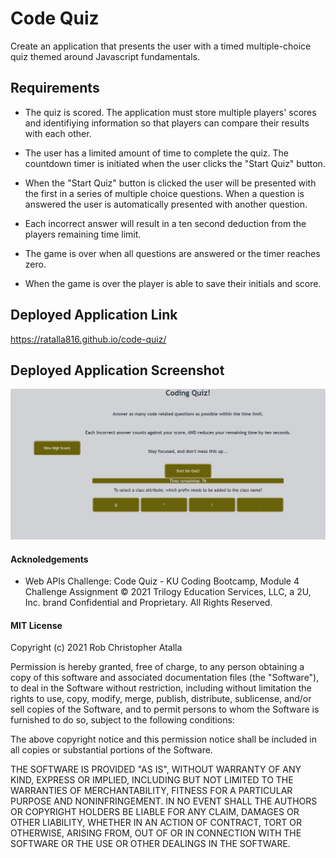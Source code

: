 # Code Quiz

Create an application that presents the user with a timed multiple-choice quiz themed around Javascript fundamentals. 

## Requirements

* The quiz is scored. The application must store multiple players' scores and identifiying information 
so that players can compare their results with each other. 

* The user has a limited amount of time to complete the quiz. The countdown timer is initiated when   the user clicks the "Start Quiz" button.

* When the "Start Quiz" button is clicked the user will be presented with the first in a series of multiple choice questions. When a question is answered the user is automatically presented with another question.

* Each incorrect answer will result in a ten second deduction from the players remaining time limit. 

* The game is over when all questions are answered or the timer reaches zero.

* When the game is over the player is able to save their initials and score.


## Deployed Application Link

https://ratalla816.github.io/code-quiz/

## Deployed Application Screenshot

![application screenshot](./assets/code-quiz-screenshot.JPG)

#### Acknoledgements

* Web APIs Challenge: Code Quiz - KU Coding Bootcamp, Module 4 Challenge Assignment © 2021 Trilogy Education Services, LLC, a 2U, Inc. brand Confidential and Proprietary. All Rights Reserved.

#### MIT License

Copyright (c) 2021 Rob Christopher Atalla

Permission is hereby granted, free of charge, to any person obtaining a copy of this software and associated documentation files (the "Software"), to deal in the Software without restriction, including without limitation the rights to use, copy, modify, merge, publish, distribute, sublicense, and/or sell copies of the Software, and to permit persons to whom the Software is furnished to do so, subject to the following conditions:

The above copyright notice and this permission notice shall be included in all copies or substantial portions of the Software.

THE SOFTWARE IS PROVIDED "AS IS", WITHOUT WARRANTY OF ANY KIND, EXPRESS OR IMPLIED, INCLUDING BUT NOT LIMITED TO THE WARRANTIES OF MERCHANTABILITY, FITNESS FOR A PARTICULAR PURPOSE AND NONINFRINGEMENT. IN NO EVENT SHALL THE AUTHORS OR COPYRIGHT HOLDERS BE LIABLE FOR ANY CLAIM, DAMAGES OR OTHER LIABILITY, WHETHER IN AN ACTION OF CONTRACT, TORT OR OTHERWISE, ARISING FROM, OUT OF OR IN CONNECTION WITH THE SOFTWARE OR THE USE OR OTHER DEALINGS IN THE SOFTWARE.
